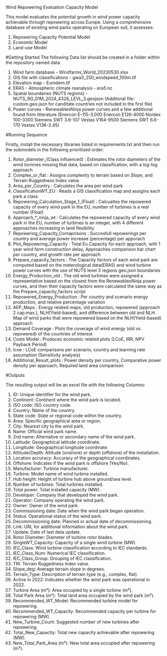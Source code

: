 Wind Repowering Evaluation Capacity Model

This model evaluates the potential growth in wind power capacity achievable through repowering across Europe. Using a comprehensive database of existing wind parks operating on European soil, it assesses:

1. Repowering Capacity Potential Model
2. Economic Model
3. Land-use Model

#Getting Started
The following Data list should be created in a folder within the repository named data. 

1. Wind farm database                     - Windfarms_World_20230530.xlsx
2. GIS file with classifications          - gwa3_250_windspeed_100m.tif
3. Elevation map                          - Eurodem.tif
4. ERA5 - Atmospheric climate reanalysis  - era5.nc
5. Spatial boundaries (NUTS regions)      - NUTS_RG_01M_2024_4326_LEVL_3.geojson (Additonal file: custom.geo.json for canditate countries not included in the first file)
6. Power curves                           - RenewablesNinja power curves and a few additional found from litterature (Enercon E-115-3.000	Enercon E126-4000	Nordex 100-3300	Siemens SWT 3.6-107	Vestas V164-9500	Siemens SWT 6.6-170	Vestas V136-3.45)



#Running Sequence

Firstly, install the necessary libraries listed in requirements.txt and then run the submodels in the following prioritized order:

1. Rotor_diameter_(Class influenced)      : Estimates the rotor diameters of the wind turnines missing that data, based on classification, with a log-log approach
2. Complex_or_flat                        : Assigns complexity to terrain based on Slope, and Terrain Ruggedness Index value
3. Area_per_Country                       : Calculates the area per wind park
4. ClassificationWT_EU                    : Reads a GIS classification map and assigins each park a class
5. Repowering_Calculation_Stage_1_(Float) : Calcualtes the repowered capacity of every wind park in the EU, number of turbines is a real number (Float)
6. Approach_*_ninja_wt                    : Calculates the repowered capacity of every wind park in the EU, number of turbines is an integer, with 4 different approaches increasing in land flexibility
7. Repowering_Capacity_Comaprisons        : Succesfull repowerings per country and average power increase (percentage) per apporach
8. Plot_Repowering_Capacity               : Total Eu Capacity for each approach, with 1 year wind farm construction delay, Approaches comparison bar chart per country, and growth rate per approach
9. Prepare_capacity_factors               : The Capacity factors of each wind park are computed based on the meterological data(ERA5) and wind turbine power curves with the use of NUTS level 3 regions geo.json boundaries
10. Energy_Production_old                 : The old wind turbines were assigned a representative based on the closest from the RenewablesNinja power curves, and then their capacity factors were calculated the same way as the Prepare_capacity_factors script
11. Repowered_Energy_Production           : Per country and scenario energy production, and relative percentage variation
12. AEP_Maps                              : Energy related maps, old production, repowered (approach 2 cap.max.), NLH(Yield-based), and difference between old and NLH. Map of wind parks that were repowered based on the NLH(Yield-based) approach
13. Demand Coverage                       : Plots the coverage of wind energy (old vs. repowered) of the countries of interest
14. Costs Model                           : Produces economic related plots (LCoE, IRR, NPV Payback Period)
15. lcoe                                  : LCoE comparisons per scenario, country and learning rate assumption (Sensitivity analysis)
16. Additional_Result_plots               : Power density per country, Comparative power density per approach, Required land area comparison

#Outputs

The resulting output will be an excel file with the following Columns:

1.  ID: Unique identifier for the wind park.
2.  Continent: Continent where the wind park is located.
3.  ISO code: ISO country code.
4.  Country: Name of the country.
5.  State code: State or regional code within the country.
6.  Area: Specific geographical area or region.
7.  City: Nearest city to the wind park.
8.  Name: Official wind park name.
9.  2nd name: Alternative or secondary name of the wind park.
10. Latitude: Geographical latitude coordinate.
11. Longitude: Geographical longitude coordinate.
12. Altitude/Depth: Altitude (onshore) or depth (offshore) of the installation.
13. Location accuracy: Accuracy of the geographical coordinates.
14. Offshore: Indicates if the wind park is offshore (Yes/No).
15. Manufacturer: Turbine manufacturer.
16. Turbine: Model name of wind turbine installed.
17. Hub height: Height of turbine hub above ground/sea level.
18. Number of turbines: Total turbines installed.
19. Total power: Total installed capacity (MW).
20. Developer: Company that developed the wind park.
21. Operator: Company operating the wind park.
22. Owner: Owner of the wind park.
23. Commissioning date: Date when the wind park began operation.
24. Status: Operational status of the wind park.
25. Decommissioning date: Planned or actual date of decommissioning.
26. Link: URL for additional information about the wind park.
27. Update: Date of last data update.
28. Rotor Diameter: Diameter of turbine rotor blades.
29. SingleWT_Capacity: Capacity of a single wind turbine (MW).
30. IEC_Class: Wind turbine classification according to IEC standards.
31. IEC_Class_Num: Numerical IEC classification.
32. IEC_Class_Group: Grouping of IEC classification.
33. TRI: Terrain Ruggedness Index value.
34. Slope_deg: Average terrain slope in degrees.
35. Terrain_Type: Description of terrain type (e.g., complex, flat).
36. Active in 2022: Indicates whether the wind park was operational in 2022.
37. Turbine Area (m²): Area occupied by a single turbine (m²).
38. Total Park Area (m²): Total land area occupied by the wind park (m²).
39. Recommended_WT_Model: Recommended turbine model for repowering.
40. Recommended_WT_Capacity: Recommended capacity per turbine for repowering (MW).
41. New_Turbine_Count: Suggested number of new turbines after repowering.
42. Total_New_Capacity: Total new capacity achievable after repowering (MW).
43. New_Total_Park_Area (m²): New total area occupied after repowering (m²).


